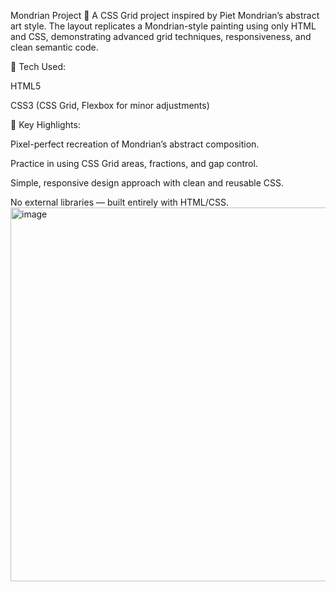 Mondrian Project 🎨
A CSS Grid project inspired by Piet Mondrian’s abstract art style. The layout replicates a Mondrian-style painting using only HTML and CSS, demonstrating advanced grid techniques, responsiveness, and clean semantic code.

🔹 Tech Used:

HTML5

CSS3 (CSS Grid, Flexbox for minor adjustments)

🔹 Key Highlights:

Pixel-perfect recreation of Mondrian’s abstract composition.

Practice in using CSS Grid areas, fractions, and gap control.

Simple, responsive design approach with clean and reusable CSS.

No external libraries — built entirely with HTML/CSS.
<img width="572" height="598" alt="image" src="https://github.com/user-attachments/assets/c404a21d-805c-4d49-a0f7-000427da25b5" />
